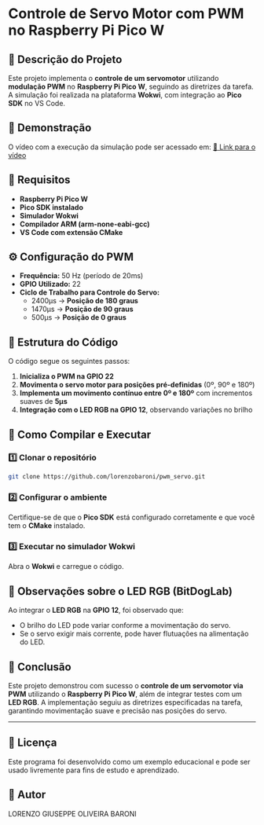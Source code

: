 # Controle de Servo Motor com PWM no Raspberry Pi Pico W

## 📌 Descrição do Projeto
Este projeto implementa o **controle de um servomotor** utilizando **modulação PWM** no **Raspberry Pi Pico W**, seguindo as diretrizes da tarefa. A simulação foi realizada na plataforma **Wokwi**, com integração ao **Pico SDK** no VS Code.

## 🎥 Demonstração
O vídeo com a execução da simulação pode ser acessado em:
[🔗 Link para o vídeo]()

## 📜 Requisitos
- **Raspberry Pi Pico W**
- **Pico SDK instalado**
- **Simulador Wokwi**
- **Compilador ARM (arm-none-eabi-gcc)**
- **VS Code com extensão CMake**

## ⚙️ Configuração do PWM
- **Frequência:** 50 Hz (período de 20ms)
- **GPIO Utilizado:** 22
- **Ciclo de Trabalho para Controle do Servo:**
  - 2400µs → **Posição de 180 graus**
  - 1470µs → **Posição de 90 graus**
  - 500µs → **Posição de 0 graus**

## 📂 Estrutura do Código
O código segue os seguintes passos:
1. **Inicializa o PWM na GPIO 22**
2. **Movimenta o servo motor para posições pré-definidas** (0º, 90º e 180º)
3. **Implementa um movimento contínuo entre 0º e 180º** com incrementos suaves de **5µs**
4. **Integração com o LED RGB na GPIO 12**, observando variações no brilho

## 🔧 Como Compilar e Executar
### 1️⃣ Clonar o repositório
```bash
git clone https://github.com/lorenzobaroni/pwm_servo.git
```

### 2️⃣ Configurar o ambiente
Certifique-se de que o **Pico SDK** está configurado corretamente e que você tem o **CMake** instalado.


### 3️⃣ Executar no simulador Wokwi
Abra o **Wokwi** e carregue o código.

## 🎯 Observações sobre o LED RGB (BitDogLab)
Ao integrar o **LED RGB** na **GPIO 12**, foi observado que:
- O brilho do LED pode variar conforme a movimentação do servo.
- Se o servo exigir mais corrente, pode haver flutuações na alimentação do LED.

## 📌 Conclusão
Este projeto demonstrou com sucesso o **controle de um servomotor via PWM** utilizando o **Raspberry Pi Pico W**, além de integrar testes com um **LED RGB**. A implementação seguiu as diretrizes especificadas na tarefa, garantindo movimentação suave e precisão nas posições do servo.

---

## 📝 Licença
Este programa foi desenvolvido como um exemplo educacional e pode ser usado livremente para fins de estudo e aprendizado.

## 📌 Autor
LORENZO GIUSEPPE OLIVEIRA BARONI

